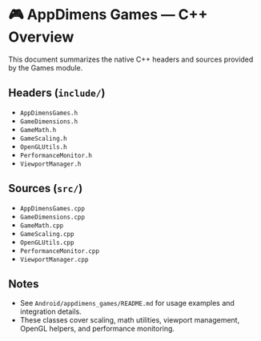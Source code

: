 # 🎮 AppDimens Games — C++ Overview

This document summarizes the native C++ headers and sources provided by the Games module.

## Headers (`include/`)

- `AppDimensGames.h`
- `GameDimensions.h`
- `GameMath.h`
- `GameScaling.h`
- `OpenGLUtils.h`
- `PerformanceMonitor.h`
- `ViewportManager.h`

## Sources (`src/`)

- `AppDimensGames.cpp`
- `GameDimensions.cpp`
- `GameMath.cpp`
- `GameScaling.cpp`
- `OpenGLUtils.cpp`
- `PerformanceMonitor.cpp`
- `ViewportManager.cpp`

## Notes

- See `Android/appdimens_games/README.md` for usage examples and integration details.
- These classes cover scaling, math utilities, viewport management, OpenGL helpers, and performance monitoring.
